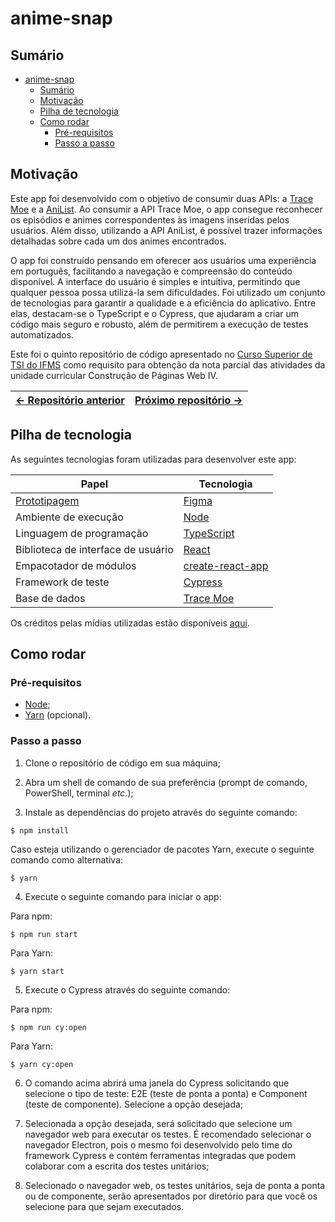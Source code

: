 # anime-snap

## Sumário

- [anime-snap](#anime-snap)
  - [Sumário](#sumário)
  - [Motivação](#motivação)
  - [Pilha de tecnologia](#pilha-de-tecnologia)
  - [Como rodar](#como-rodar)
    - [Pré-requisitos](#pré-requisitos)
    - [Passo a passo](#passo-a-passo)

## Motivação

Este app foi desenvolvido com o objetivo de consumir duas APIs: a [Trace Moe](https://soruly.github.io/trace.moe-api/#/) e a [AniList](https://github.com/AniList/ApiV2-GraphQL-Docs). Ao consumir a API Trace Moe, o app consegue reconhecer os episódios e animes correspondentes às imagens inseridas pelos usuários. Além disso, utilizando a API AniList, é possível trazer informações detalhadas sobre cada um dos animes encontrados.

O app foi construído pensando em oferecer aos usuários uma experiência em português, facilitando a navegação e compreensão do conteúdo disponível. A interface do usuário é simples e intuitiva, permitindo que qualquer pessoa possa utilizá-la sem dificuldades. Foi utilizado um conjunto de tecnologias para garantir a qualidade e a eficiência do aplicativo. Entre elas, destacam-se o TypeScript e o Cypress, que ajudaram a criar um código mais seguro e robusto, além de permitirem a execução de testes automatizados.

Este foi o quinto repositório de código apresentado no [Curso Superior de TSI do IFMS](https://www.ifms.edu.br/campi/campus-aquidauana/cursos/graduacao/sistemas-para-internet/sistemas-para-internet) como requisito para obtenção da nota parcial das atividades da unidade curricular Construção de Páginas Web IV.

| [&larr; Repositório anterior](https://github.com/mdccg/evolved-dictionary/) | [Próximo repositório &rarr;](https://github.com/mdccg/facebook-authentication-demo/) |
|-|-|

## Pilha de tecnologia

As seguintes tecnologias foram utilizadas para desenvolver este app:

| Papel | Tecnologia |
|-|-|
| [Prototipagem](https://figma.fun/TFyq82) | [Figma](https://figma.com/) |
| Ambiente de execução | [Node](https://nodejs.org/en/) |
| Linguagem de programação | [TypeScript](https://www.typescriptlang.org/) |
| Biblioteca de interface de usuário | [React](https://reactjs.org/) |
| Empacotador de módulos | [create-react-app](https://create-react-app.dev/) |
| Framework de teste | [Cypress](https://www.cypress.io/) |
| Base de dados | [Trace Moe](https://soruly.github.io/trace.moe-api/#/) |

Os créditos pelas mídias utilizadas estão disponíveis [aqui](./src/assets/README.md).

## Como rodar

### Pré-requisitos

- [Node](https://nodejs.org/en/download/);
- [Yarn](https://yarnpkg.com/) (opcional).

### Passo a passo

1. Clone o repositório de código em sua máquina;

2. Abra um shell de comando de sua preferência (prompt de comando, PowerShell, terminal _etc_.);

3. Instale as dependências do projeto através do seguinte comando:

```console
$ npm install
```

Caso esteja utilizando o gerenciador de pacotes Yarn, execute o seguinte comando como alternativa:

```console
$ yarn
```

4. Execute o seguinte comando para iniciar o app:

Para npm:

```console
$ npm run start
```

Para Yarn:

```console
$ yarn start
```

5. Execute o Cypress através do seguinte comando:

Para npm:

```console
$ npm run cy:open
```

Para Yarn:

```console
$ yarn cy:open
```

6. O comando acima abrirá uma janela do Cypress solicitando que selecione o tipo de teste: E2E (teste de ponta a ponta) e Component (teste de componente). Selecione a opção desejada;

7. Selecionada a opção desejada, será solicitado que selecione um navegador web para executar os testes. É recomendado selecionar o navegador Electron, pois o mesmo foi desenvolvido pelo time do framework Cypress e contém ferramentas integradas que podem colaborar com a escrita dos testes unitários;

8. Selecionado o navegador web, os testes unitários, seja de ponta a ponta ou de componente, serão apresentados por diretório para que você os selecione para que sejam executados.
